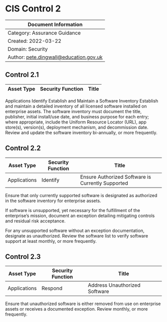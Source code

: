 # CIS Control 2

| Document Information |
------------------------|
| Category: Assurance Guidance |
| Created: 2022-03-22 |
| Domain: Security |
| Author: pete.dingwall@education.gov.uk |

## Control 2.1

| Asset Type | Security Function | Title| 
---| ---| ---|
Applications	Identify	Establish and Maintain a Software Inventory	Establish and maintain a detailed inventory of all licensed software installed on enterprise assets. The software inventory must document the title, publisher, initial install/use date, and business purpose for each entry; where appropriate, include the Uniform Resource Locator (URL), app store(s), version(s), deployment mechanism, and decommission date. Review and update the software inventory bi-annually, or more frequently.

## Control 2.2

| Asset Type | Security Function | Title|
---| ---| ---|
|Applications |Identify |Ensure Authorized Software is Currently Supported

Ensure that only currently supported software is designated as authorized in the software inventory for enterprise assets.

If software is unsupported, yet necessary for the fulfillment of the enterprise’s mission, document an exception detailing mitigating controls and residual risk acceptance.

For any unsupported software without an exception documentation, designate as unauthorized. Review the software list to verify software support at least monthly, or more frequently.

## Control 2.3

| Asset Type | Security Function | Title| 
---| ---| ---|
Applications | Respond |Address Unauthorized Software

Ensure that unauthorized software is either removed from use on enterprise assets or receives a documented exception. Review monthly, or more frequently.